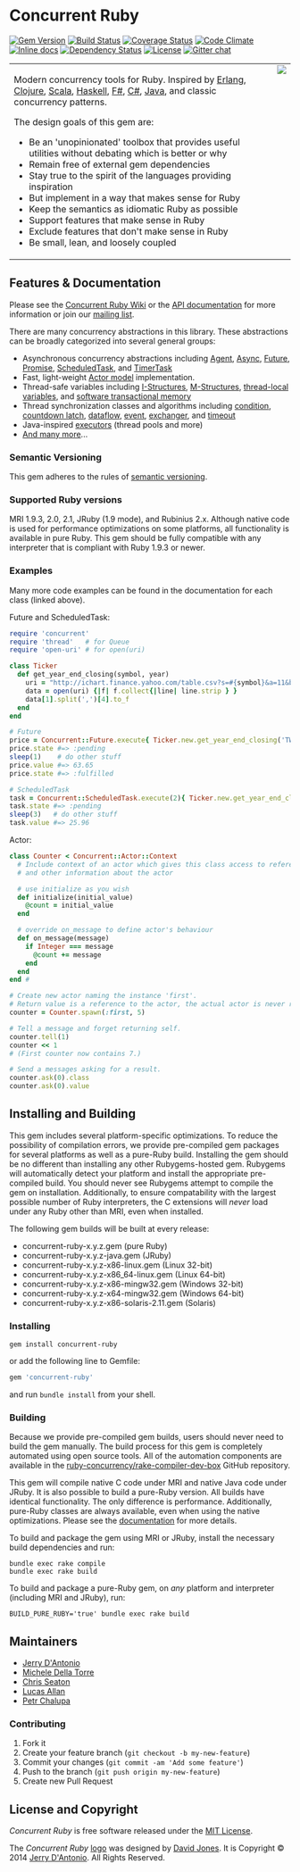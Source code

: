 # Concurrent Ruby
[![Gem Version](https://badge.fury.io/rb/concurrent-ruby.svg)](http://badge.fury.io/rb/concurrent-ruby) [![Build Status](https://travis-ci.org/ruby-concurrency/concurrent-ruby.svg?branch=master)](https://travis-ci.org/ruby-concurrency/concurrent-ruby) [![Coverage Status](https://img.shields.io/coveralls/ruby-concurrency/concurrent-ruby/master.svg)](https://coveralls.io/r/ruby-concurrency/concurrent-ruby) [![Code Climate](https://codeclimate.com/github/ruby-concurrency/concurrent-ruby.svg)](https://codeclimate.com/github/ruby-concurrency/concurrent-ruby) [![Inline docs](http://inch-ci.org/github/ruby-concurrency/concurrent-ruby.svg)](http://inch-ci.org/github/ruby-concurrency/concurrent-ruby) [![Dependency Status](https://gemnasium.com/ruby-concurrency/concurrent-ruby.svg)](https://gemnasium.com/ruby-concurrency/concurrent-ruby) [![License](https://img.shields.io/badge/license-MIT-green.svg)](http://opensource.org/licenses/MIT) [![Gitter chat](http://img.shields.io/badge/gitter-join%20chat%20%E2%86%92-brightgreen.svg)](https://gitter.im/ruby-concurrency/concurrent-ruby)

<table>
  <tr>
    <td align="left" valign="top">
      <p>
        Modern concurrency tools for Ruby. Inspired by
        <a href="http://www.erlang.org/doc/reference_manual/processes.html">Erlang</a>,
        <a href="http://clojure.org/concurrent_programming">Clojure</a>,
        <a href="http://akka.io/">Scala</a>,
        <a href="http://www.haskell.org/haskellwiki/Applications_and_libraries/Concurrency_and_parallelism#Concurrent_Haskell">Haskell</a>,
        <a href="http://blogs.msdn.com/b/dsyme/archive/2010/02/15/async-and-parallel-design-patterns-in-f-part-3-agents.aspx">F#</a>,
        <a href="http://msdn.microsoft.com/en-us/library/vstudio/hh191443.aspx">C#</a>,
        <a href="http://docs.oracle.com/javase/7/docs/api/java/util/concurrent/package-summary.html">Java</a>,
        and classic concurrency patterns.
      </p>
      <p>
        The design goals of this gem are:
        <ul>
          <li>Be an 'unopinionated' toolbox that provides useful utilities without debating which is better or why</li>
          <li>Remain free of external gem dependencies</li>
          <li>Stay true to the spirit of the languages providing inspiration</li>
          <li>But implement in a way that makes sense for Ruby</li>
          <li>Keep the semantics as idiomatic Ruby as possible</li>
          <li>Support features that make sense in Ruby</li>
          <li>Exclude features that don't make sense in Ruby</li>
          <li>Be small, lean, and loosely coupled</li>
        </ul>
      </p>
    </td>
    <td align="right" valign="top">
      <img src="https://raw.githubusercontent.com/ruby-concurrency/concurrent-ruby/master/doc/logo/concurrent-ruby-logo-300x300.png"/>
    </td>
  </tr>
</table>

## Features & Documentation

Please see the [Concurrent Ruby Wiki](https://github.com/ruby-concurrency/concurrent-ruby/wiki)
or the [API documentation](http://ruby-concurrency.github.io/concurrent-ruby/frames.html)
for more information or join our [mailing list](http://groups.google.com/group/concurrent-ruby).

There are many concurrency abstractions in this library. These abstractions can be broadly categorized
into several general groups:

* Asynchronous concurrency abstractions including
  [Agent](http://ruby-concurrency.github.io/concurrent-ruby/Concurrent/Agent.html),
  [Async](http://ruby-concurrency.github.io/concurrent-ruby/Concurrent/Async.html),
  [Future](http://ruby-concurrency.github.io/concurrent-ruby/Concurrent/Future.html),
  [Promise](http://ruby-concurrency.github.io/concurrent-ruby/Concurrent/Promise.html),
  [ScheduledTask](http://ruby-concurrency.github.io/concurrent-ruby/Concurrent/ScheduledTask.html),
  and [TimerTask](http://ruby-concurrency.github.io/concurrent-ruby/Concurrent/TimerTask.html) 
* Fast, light-weight [Actor model](http://ruby-concurrency.github.io/concurrent-ruby/Concurrent/Actor.html) implementation. 
* Thread-safe variables including
  [I-Structures](http://ruby-concurrency.github.io/concurrent-ruby/Concurrent/IVar.html),
  [M-Structures](http://ruby-concurrency.github.io/concurrent-ruby/Concurrent/MVar.html),
  [thread-local variables](http://ruby-concurrency.github.io/concurrent-ruby/Concurrent/ThreadLocalVar.html),
  and [software transactional memory](https://github.com/ruby-concurrency/concurrent-ruby/wiki/TVar-(STM))
* Thread synchronization classes and algorithms including
  [condition](http://ruby-concurrency.github.io/concurrent-ruby/Concurrent/Condition.html),
  [countdown latch](http://ruby-concurrency.github.io/concurrent-ruby/Concurrent/CountDownLatch.html),
  [dataflow](https://github.com/ruby-concurrency/concurrent-ruby/wiki/Dataflow), 
  [event](http://ruby-concurrency.github.io/concurrent-ruby/Concurrent/Event.html),
  [exchanger](http://ruby-concurrency.github.io/concurrent-ruby/Concurrent/Exchanger.html),
  and [timeout](http://ruby-concurrency.github.io/concurrent-ruby/Concurrent.html#timeout-class_method)
* Java-inspired [executors](https://github.com/ruby-concurrency/concurrent-ruby/wiki/Thread%20Pools) (thread pools and more)
* [And many more](http://ruby-concurrency.github.io/concurrent-ruby/index.html)...

### Semantic Versioning

This gem adheres to the rules of [semantic versioning](http://semver.org/).

### Supported Ruby versions

MRI 1.9.3, 2.0, 2.1, JRuby (1.9 mode), and Rubinius 2.x.
Although native code is used for performance optimizations on some platforms, all functionality
is available in pure Ruby. This gem should be fully compatible with any interpreter that is
compliant with Ruby 1.9.3 or newer.

### Examples

Many more code examples can be found in the documentation for each class (linked above).

Future and ScheduledTask:

```ruby    
require 'concurrent'
require 'thread'   # for Queue
require 'open-uri' # for open(uri)

class Ticker
  def get_year_end_closing(symbol, year)
    uri = "http://ichart.finance.yahoo.com/table.csv?s=#{symbol}&a=11&b=01&c=#{year}&d=11&e=31&f=#{year}&g=m"
    data = open(uri) {|f| f.collect{|line| line.strip } }
    data[1].split(',')[4].to_f
  end
end

# Future
price = Concurrent::Future.execute{ Ticker.new.get_year_end_closing('TWTR', 2013) }
price.state #=> :pending
sleep(1)    # do other stuff
price.value #=> 63.65
price.state #=> :fulfilled

# ScheduledTask
task = Concurrent::ScheduledTask.execute(2){ Ticker.new.get_year_end_closing('INTC', 2013) }
task.state #=> :pending
sleep(3)   # do other stuff
task.value #=> 25.96
```

Actor:

```ruby
class Counter < Concurrent::Actor::Context
  # Include context of an actor which gives this class access to reference
  # and other information about the actor

  # use initialize as you wish
  def initialize(initial_value)
    @count = initial_value
  end

  # override on_message to define actor's behaviour
  def on_message(message)
    if Integer === message
      @count += message
    end
  end
end #

# Create new actor naming the instance 'first'.
# Return value is a reference to the actor, the actual actor is never returned.
counter = Counter.spawn(:first, 5)

# Tell a message and forget returning self.
counter.tell(1)
counter << 1
# (First counter now contains 7.)

# Send a messages asking for a result.
counter.ask(0).class
counter.ask(0).value
```

## Installing and Building

This gem includes several platform-specific optimizations. To reduce the possibility of
compilation errors, we provide pre-compiled gem packages for several platforms as well
as a pure-Ruby build. Installing the gem should be no different than installing any other
Rubygems-hosted gem. Rubygems will automatically detect your platform and install the
appropriate pre-compiled build. You should never see Rubygems attempt to compile the gem
on installation. Additionally, to ensure compatability with the largest possible number
of Ruby interpreters, the C extensions will *never* load under any Ruby other than MRI,
even when installed.

The following gem builds will be built at every release:

* concurrent-ruby-x.y.z.gem (pure Ruby)
* concurrent-ruby-x.y.z-java.gem (JRuby)
* concurrent-ruby-x.y.z-x86-linux.gem (Linux 32-bit)
* concurrent-ruby-x.y.z-x86_64-linux.gem (Linux 64-bit)
* concurrent-ruby-x.y.z-x86-mingw32.gem (Windows 32-bit)
* concurrent-ruby-x.y.z-x64-mingw32.gem (Windows 64-bit)
* concurrent-ruby-x.y.z-x86-solaris-2.11.gem (Solaris)

### Installing

```shell
gem install concurrent-ruby
```

or add the following line to Gemfile:

```ruby
gem 'concurrent-ruby'
```

and run `bundle install` from your shell.

### Building

Because we provide pre-compiled gem builds, users should never need to build the gem manually.
The build process for this gem is completely automated using open source tools. All of
the automation components are available in the [ruby-concurrency/rake-compiler-dev-box](https://github.com/ruby-concurrency/rake-compiler-dev-box)
GitHub repository.

This gem will compile native C code under MRI and native Java code under JRuby. It is
also possible to build a pure-Ruby version. All builds have identical functionality.
The only difference is performance. Additionally, pure-Ruby classes are always available,
even when using the native optimizations. Please see the [documentation](http://ruby-concurrency.github.io/concurrent-ruby/)
for more details.

To build and package the gem using MRI or JRuby, install the necessary build dependencies and run:

```shell
bundle exec rake compile
bundle exec rake build
```

To build and package a pure-Ruby gem, on *any* platform and interpreter
(including MRI and JRuby), run:

```shell
BUILD_PURE_RUBY='true' bundle exec rake build
```

## Maintainers

* [Jerry D'Antonio](https://github.com/jdantonio)
* [Michele Della Torre](https://github.com/mighe)
* [Chris Seaton](https://github.com/chrisseaton)
* [Lucas Allan](https://github.com/lucasallan)
* [Petr Chalupa](https://github.com/pitr-ch)

### Contributing

1. Fork it
2. Create your feature branch (`git checkout -b my-new-feature`)
3. Commit your changes (`git commit -am 'Add some feature'`)
4. Push to the branch (`git push origin my-new-feature`)
5. Create new Pull Request

## License and Copyright

*Concurrent Ruby* is free software released under the [MIT License](http://www.opensource.org/licenses/MIT).

The *Concurrent Ruby* [logo](https://github.com/ruby-concurrency/concurrent-ruby/wiki/Logo)
was designed by [David Jones](https://twitter.com/zombyboy).
It is Copyright &copy; 2014 [Jerry D'Antonio](https://twitter.com/jerrydantonio). All Rights Reserved.
